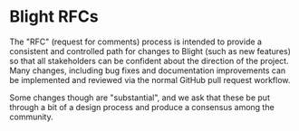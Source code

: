 # Blight RFCs

The "RFC" (request for comments) process is intended to provide a consistent and
controlled path for changes to Blight (such as new features) so that all
stakeholders can be confident about the direction of the project. Many changes,
including bug fixes and documentation improvements can be implemented and
reviewed via the normal GitHub pull request workflow.

Some changes though are "substantial", and we ask that these be put through a
bit of a design process and produce a consensus among the community.
